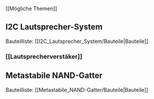 
[[Mögliche Themen]]

## I2C Lautsprecher-System

Bauteilliste: [[I2C_Lautsprecher_System/Bauteile|Bauteile]]

### [[Lautsprecherverstäker]]




## Metastabile NAND-Gatter

Bauteilliste: [[Metastabile_NAND-Gatter/Bauteile|Bauteile]] 